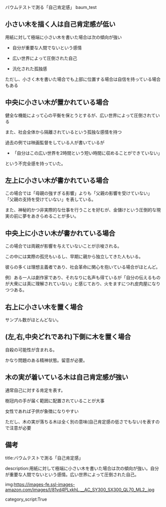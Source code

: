 バウムテストで測る「自己肯定感」
baum_test


## 小さい木を描く人は自己肯定感が低い

用紙に対して極端に小さい木を書いた場合は次の傾向が強い


- 自分が重要な人間でないという感情

- 広い世界によって圧倒された自己

- 汎化された孤独感


ただし、小さく木を書いた場合でも上部に位置する場合は自信を持っている場合もある




## 中央に小さい木が置かれている場合

健全な機能によって心の平衡を保とうとするが、広い世界によって圧倒されている

また、社会全体から隔離されているという孤独な感情を持つ

過去の例では映画監督をしている人が書いているが

- 「自分はこの広い世界を2時間という短い時間に収めることができていない」

という不完全感を持っていた。




## 左上に小さい木が書かれている場合

この場合では「母親の強すぎる影響」よりも「父親の影響を受けていない」
「父親の支持を受けていない」を表している。

また、神秘的かつ非実際的な仕事を行うことを好むが、金儲けという圧倒的な現実の前に夢をあきらめることが多い。


## 中央上に小さい木が書かれている場合

この場合では両親が影響を与えていないことが示唆される。

この中には実際の孤児もいるし、早期に親から独立してきた人もいる。

彼らの多くは理想主義者であり、社会革命に関心を抱いている場合がほとんど。

例）ある一人は劇作家であり、それなりに名声も得ているが「自分の伝えるものが大衆には真に理解されていない」と感じており、火をますにつれ皮肉屋になりつつある。



## 右上に小さい木を置く場合

サンプル数がほとんどない。




## (左,右,中央どれであれ)下側に木を置く場合

自殺の可能性が含まれる。

かなり問題のある精神状態。留意が必要。



## 木の実が着いている木は自己肯定感が強い

通常自己に対する肯定を表す。

樹冠内の手が届く範囲に配置されていることが大事

女性であれば子供が象徴になりやすい

ただし、木の実が落ちる木は全く別の意味(自己肯定感の低さでもない)を表すので注意が必要






## 備考



title:バウムテストで測る「自己肯定感」

description:用紙に対して極端に小さい木を書いた場合は次の傾向が強い。自分が重要な人間でないという感情。広い世界によって圧倒された自己。

img:https://images-fe.ssl-images-amazon.com/images/I/81vd4PLxkhL.__AC_SY300_SX300_QL70_ML2_.jpg

category_script:True

